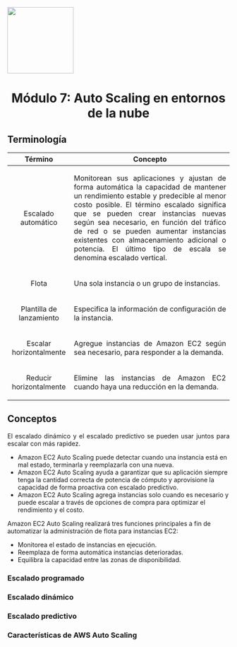 <p align="left">
  <img src="https://semanadelcannabis.cayetano.edu.pe/assets/img/logo-upch.png" width="150">
  <h1 align="center">Módulo 7: Auto Scaling en entornos de la nube</h1>
</p>

## Terminología

| Término  | Concepto  |
| :------------: | :------------: |
| Escalado automático  | <p align="justify">Monitorean sus aplicaciones y ajustan de forma automática la capacidad de mantener un rendimiento estable y predecible al menor costo posible. El término escalado significa que se pueden crear instancias nuevas según sea necesario, en función del tráfico de red o se pueden aumentar instancias existentes con almacenamiento adicional o potencia. El último tipo de escala se denomina escalado vertical.</p>  |
| Flota  | <p align="justify">Una sola instancia o un grupo de instancias.</p>  |
| Plantilla de lanzamiento  | <p align="justify">Especifica la información de configuración de la instancia.</p>  |
| Escalar horizontalmente  | <p align="justify">Agregue instancias de Amazon EC2 según sea necesario, para responder a la demanda.</p>  |
| Reducir horizontalmente  | <p align="justify">Elimine las instancias de Amazon EC2 cuando haya una reducción en la demanda.</p>  |

## Conceptos

<p align="justify">
El escalado dinámico y el escalado predictivo se pueden usar juntos para escalar con más rapidez.</p>

- Amazon EC2 Auto Scaling puede detectar cuando una instancia está en mal estado, terminarla y reemplazarla con una nueva.
- Amazon EC2 Auto Scaling ayuda a garantizar que su aplicación siempre tenga la cantidad correcta de potencia de cómputo y aprovisione la capacidad de forma proactiva con escalado predictivo.
- Amazon EC2 Auto Scaling agrega instancias solo cuando es necesario y puede escalar a través de opciones de compra para optimizar el rendimiento y el costo.

Amazon EC2 Auto Scaling realizará tres funciones principales a fin de automatizar la administración de flota para instancias EC2:
- Monitorea el estado de instancias en ejecución.
- Reemplaza de forma automática instancias deterioradas.
- Equilibra la capacidad entre las zonas de disponibilidad.

### Escalado programado

### Escalado dinámico

### Escalado predictivo

### Características de AWS Auto Scaling
